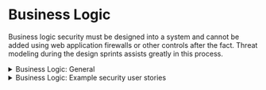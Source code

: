 # Business Logic
Business logic security must be designed into a system and cannot be added using web application firewalls or other controls after the fact. 
Threat modeling during the design sprints assists greatly in this process.

<details>
  <summary>
    Business Logic: General
  </summary>
  
* Ensure business logic flows are sequential, processed in order, and cannot be bypassed.
* Include limits in Business logic to detect and prevent automated attacks.
* For high value business logic flows, create abuse cases.
* Protect against major kinds of attacks, including:
  * Spoofing
  * Tampering
  * Repudiation
  * Information disclosure
  * Denial of service
  * Elevation of privilege
* Process business logic flows for the same user in sequential step order and without allowing skipped steps.
* Process business logic flows with all steps being processed in realistic human time, i.e. transactions are not submitted too quickly.
* Include appropriate limits for specific business actions or transactions appropriately enforced on a per-user basis.
* Use anti-automation controls sufficient to detect and protect against data exfiltration, excessive business logic requests, excessive file uploads, or denial of service attacks.
* Use business logic limits or validation to protect against likely business risks or threats, identified using threat modeling or similar methodologies.
* Test for "time of check to time of use" (TOCTOU) issues or other race conditions for sensitive operations.
* Monitor for unusual events or activity from a business logic perspective (e.g. attempts to perform actions out of order or actions which a legitimate user would never attempt).
* Design in configurable alerting for when automated attacks or unusual activity is detected.
</details>

<details>
  <summary>
    Business Logic: Example security user stories
  </summary>
  
* As a user, I want the application to ensure the business logic is processed, monitored, and controlled within its expected use.
</details>
